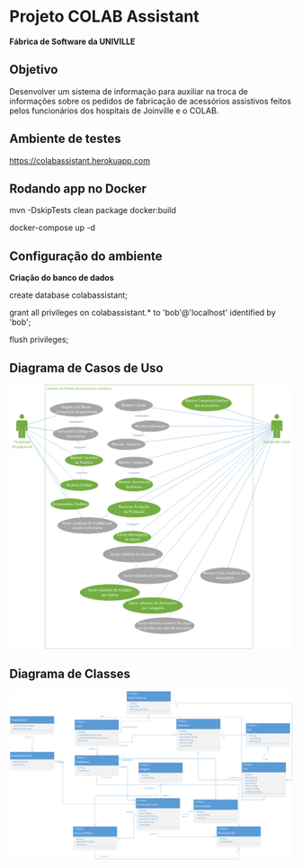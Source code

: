 # Projeto COLAB Assistant
**Fábrica de Software da UNIVILLE**

## Objetivo
Desenvolver um sistema de informação para auxiliar na troca de informações sobre os pedidos de fabricação de acessórios assistivos feitos pelos funcionários dos hospitais de Joinville e o COLAB.

## Ambiente de testes
https://colabassistant.herokuapp.com

## Rodando app no Docker

mvn -DskipTests clean package docker:build

docker-compose up -d

## Configuração do ambiente
**Criação do banco de dados**

create database colabassistant;

grant all privileges on colabassistant.* to 'bob'@'localhost' identified by 'bob';

flush privileges;

## Diagrama de Casos de Uso
![Diagrama de Casos de Uso](docs/diag_casodeuso_sistemacolab_v4.png)

## Diagrama de Classes
![Diagrama de Classes](docs/diag_classes_sistemacolab_v3.png)

